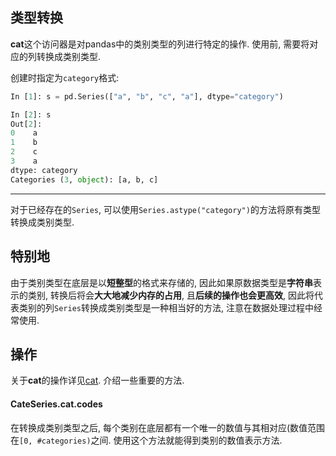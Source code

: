## 类型转换

**cat**这个访问器是对pandas中的类别类型的列进行特定的操作. 使用前, 需要将对应的列转换成类别类型.

创建时指定为`category`格式:

```python
In [1]: s = pd.Series(["a", "b", "c", "a"], dtype="category")

In [2]: s
Out[2]: 
0    a
1    b
2    c
3    a
dtype: category
Categories (3, object): [a, b, c]
```

---

对于已经存在的`Series`, 可以使用`Series.astype("category")`的方法将原有类型转换成类别类型.

## 特别地

由于类别类型在底层是以**短整型**的格式来存储的, 因此如果原数据类型是**字符串**表示的类别, 转换后将会**大大地减少内存的占用**, 且**后续的操作也会更高效**, 因此将代表类别的列`Series`转换成类别类型是一种相当好的方法, 注意在数据处理过程中经常使用.

## 操作

关于**cat**的操作详见[cat](http://pandas.pydata.org/pandas-docs/stable/reference/series.html#api-series-cat). 介绍一些重要的方法.

#### CateSeries.cat.codes

在转换成类别类型之后, 每个类别在底层都有一个唯一的数值与其相对应(数值范围在`[0, #categories)`之间. 使用这个方法就能得到类别的数值表示方法.
